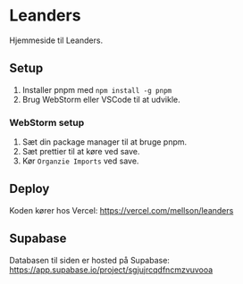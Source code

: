 # Leanders
Hjemmeside til Leanders.

## Setup
1. Installer pnpm med `npm install -g pnpm`
2. Brug WebStorm eller VSCode til at udvikle.

### WebStorm setup
1. Sæt din package manager til at bruge pnpm.
2. Sæt prettier til at køre ved save.
3. Kør `Organzie Imports` ved save.

## Deploy
Koden kører hos Vercel: https://vercel.com/mellson/leanders

## Supabase
Databasen til siden er hosted på Supabase: https://app.supabase.io/project/sgjujrcqdfncmzvuvooa